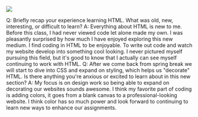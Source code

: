 <img src="image/screenshot.png" />


Q: Briefly recap your experience learning HTML. What was old, new, interesting, or difficult to learn?
A: Everything about HTML is new to me. Before this class, I had never viewed code let alone made my own. I was pleasantly surprised by how much I have enjoyed exploring this new medium. I find coding in HTML to be enjoyable. To write out code and watch my website develop into something cool looking. I never pictured myself pursuing this field, but it's good to know that I actually can see myself continuing to work with HTML. 
Q: After we come back from spring break we will start to dive into CSS and expand on styling, which helps us "decorate" HTML. Is there anything you're anxious or excited to learn about in this new section?
A: My focus is on design work so being able to expand on decorating our websites sounds awesome. I think my favorite part of coding is adding colors, it goes from a blank canvas to a professional-looking website. I think color has so much power and look forward to continuing to learn new ways to enhance our assignments. 


